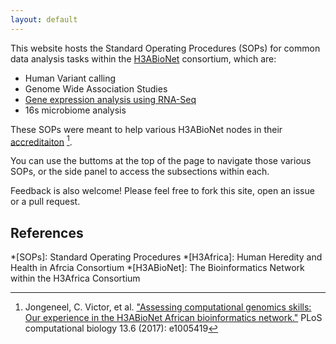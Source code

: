 ```yaml
---
layout: default
---
```


This website hosts the Standard Operating Procedures (SOPs) for common data analysis tasks within the [H3ABioNet](https://h3abionet.org/) consortium, which are:


* Human Variant calling
* Genome Wide Association Studies 
* [Gene expression analysis using RNA-Seq](./RNA-Seq.html)
* 16s microbiome analysis

These SOPs were meant to help various H3ABioNet nodes in their [accreditaiton](https://h3abionet.org/tools-and-resources/sops) [^1].

You can use the buttoms at the top of the page to navigate those various SOPs, or the side panel to access the subsections within each.

Feedback is also welcome! Please feel free to fork this site, open an issue or a pull request.


## References
[^1]: Jongeneel, C. Victor, et al. ["Assessing computational genomics skills: Our experience in the H3ABioNet African bioinformatics network."](https://doi.org/10.1371/journal.pcbi.1005419) PLoS computational biology 13.6 (2017): e1005419 

[//]: <> (These are common abbreviations in the page.)
*[SOPs]: Standard Operating Procedures
*[H3Africa]: Human Heredity and Health in Afrcia Consortium
*[H3ABioNet]: The Bioinformatics Network within the H3Africa Consortium

